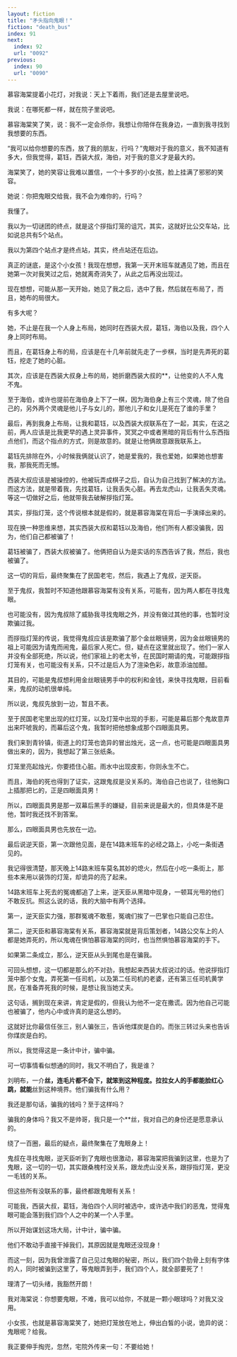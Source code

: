 ```yaml
---
layout: fiction
title: "矛头指向鬼眼！"
fiction: "death_bus"
index: 91
next:
  index: 92
  url: "0092"
previous:
  index: 90
  url: "0090"
---
```

慕容海棠提着小花灯，对我说：天上下着雨，我们还是去屋里说吧。

我说：在哪死都一样，就在院子里说吧。

慕容海棠笑了笑，说：我不一定会杀你，我想让你陪伴在我身边，一直到我寻找到我想要的东西。

“我可以给你想要的东西，放了我的朋友，行吗？”鬼眼对于我的意义，我不知道有多大，但我觉得，葛钰，西装大叔，海伯，对于我的意义才是最大的。

海棠笑了，她的笑容让我难以置信，一个十多岁的小女孩，脸上挂满了邪邪的笑容。

她说：你把鬼眼交给我，我不会为难你的，行吗？

我懂了。

我以为一切谜团的终点，就是这个拶指灯笼的诅咒，其实，这就好比公交车站，比如说总共有5个站点。

我以为第四个站点才是终点站，其实，终点站还在后边。

真正的谜底，是这个小女孩！我现在想想，我第一天开末班车就遇见了她，而且在她第一次对我笑过之后，她就离奇消失了，从此之后再没出现过。

现在想想，可能从那一天开始，她见了我之后，选中了我，然后就在布局了，而且，她布的局很大。

有多大呢？

她，不止是在我一个人身上布局，她同时在西装大叔，葛钰，海伯以及我，四个人身上同时布局。

而且，在葛钰身上布的局，应该是在十几年前就先走了一步棋，当时是先弄死的葛钰，挖走了她的心脏。

其次，应该是在西装大叔身上布的局，她折磨西装大叔的**，让他变的人不人鬼不鬼。

至于海伯，或许也提前在海伯身上下了一棋，因为海伯身上有三个灵魂，除了他自己的，另外两个灵魂是他儿子与女儿的，那他儿子和女儿是死在了谁的手里？

最后，再到我身上布局，让我和葛钰，以及西装大叔联系在了一起，其实，在这之前，两人应该是比我更早的遇上灵异事件，冥冥之中或者黑暗的背后有什么东西指点他们，而这个指点的方式，则是故意的。就是让他俩故意跟我联系上。

葛钰先排除在外，小时候我俩就认识了，她是爱我的，我也爱她，如果她也想害我，那我死而无憾。

西装大叔应该是被操控的，他被玩弄成棋子之后，自认为自己找到了解决的方法。而这方法，就是带着我，先找葛钰，让我丢失心脏。再去龙虎山，让我丢失灵魂。等这一切做好之后，他就带我去破解拶指灯笼。

其实，拶指灯笼，这个传说根本就是假的，就是慕容海棠在背后一手演绎出来的。

现在换一种思维来想，其实西装大叔和葛钰以及海伯，他们所有人都没骗我，因为，他们自己都被骗了！

葛钰被骗了，西装大叔被骗了。他俩把自认为是实话的东西告诉了我，然后，我也被骗了。

这一切的背后，最终聚集在了民国老宅，然后，我遇上了鬼叔，逆天臣。

至于鬼叔，我暂时不知道他跟慕容海棠有没有关系，可能有，因为两人都在寻找鬼眼。

也可能没有，因为鬼叔除了威胁我寻找鬼眼之外，并没有做过其他的事，也暂时没欺骗过我。

而拶指灯笼的传说，我觉得鬼叔应该是欺骗了那个金丝眼镜男，因为金丝眼镜男的祖上可能因为请鬼而闹鬼，最后家人死亡。但，疑点在这里就出现了。他们一家人并没有全部死绝，所以说，他们家祖上的老太爷，在民国时期请的鬼，可能跟拶指灯笼有关，也可能没有关系，只不过是后人为了渲染色彩，故意添油加醋。

其目的，可能是鬼叔想利用金丝眼镜男手中的权利和金钱，来快寻找鬼眼，目前看来，鬼叔的动机很单纯。

所以说，鬼叔先放到一边，暂且不表。

至于民国老宅里出现的红灯笼，以及灯笼中出现的手影，可能是幕后那个鬼故意弄出来吓唬我的，而幕后这个鬼，我暂时把他想象成那个四眼面具男。

我们来到青铃镇，街道上的灯笼也诡异的冒出烛光，这一点，也可能是四眼面具男做出来的，因为，我想起了第三张纸条。

灯笼里亮起烛光，你要捂住心脏。雨水中出现皮影，你则永生不亡。

而且，海伯的死也得到了证实，这跟鬼叔是没关系的。海伯自己也说了，往他胸口上插那把匕的，正是四眼面具男！

所以，四眼面具男是那一双幕后黑手的嫌疑，目前来说是最大的，但具体是不是他，暂时我还找不到答案。

那么，四眼面具男也先放在一边。

最后说逆天臣，第一次跟他见面，是在14路末班车的必经之路上，小吃一条街遇见的。

我记得很清楚，那天晚上14路末班车莫名其妙的熄火，然后在小吃一条街上，那些本来用以装饰的灯笼，却诡异的亮了起来。

14路末班车上死去的冤魂都追了上来，逆天臣从黑暗中现身，一顿耳光甩的他们不敢反抗。照这么说的话，我的大脑中有两个选择。

第一，逆天臣实力强，那群冤魂不敢惹，冤魂们挨了一巴掌也只能自己忍住。

第二，逆天臣和慕容海棠有关系，慕容海棠就是背后策划者，14路公交车上的人都是她弄死的，所以鬼魂在惧怕慕容海棠的同时，也当然惧怕慕容海棠的手下。

如果第二条成立，那么，逆天臣从头到尾也是在骗我。

可回头想想，这一切都是那么的不对劲，我想起来西装大叔说过的话。他说拶指灯笼中那个女鬼，弄死第一任司机，以及第二任司机的老婆，还有第三任司机黄学民，在准备弄死我的时候，是想让我当她丈夫。

这句话，搁到现在来讲，肯定是假的，但我认为他不一定在撒谎。因为他自己可能也被骗了，他内心中或许真的是这么想的。

这就好比你最信任张三，别人骗张三，告诉他煤炭是白的。而张三转过头来也告诉你煤炭是白的。

所以，我觉得这是一条计中计，骗中骗。

可一切事情看似想通的同时，我又不明白了，我是谁？

刘明布，一介**丝，连毛片都不会下，就笨到这种程度。拉拉女人的手都能脸红心跳，就能**丝到这种境界。他们骗我有什么用？

我还是那句话，骗我的钱吗？至于这样吗？

骗我的身体吗？我又不是帅哥，我只是一个**丝，我对自己的身份还是愿意承认的。

绕了一百圈，最后的疑点，最终聚集在了鬼眼身上！

鬼叔在寻找鬼眼，逆天臣听到了鬼眼也很激动，慕容海棠把我骗到这里，也是为了鬼眼，这一切的一切，其实跟桑槐村没关系，跟龙虎山没关系，跟拶指灯笼，更没一毛钱的关系。

但这些所有没联系的事，最终都跟鬼眼有关系！

可能我，西装大叔，葛钰，海伯四个人同时被选中，或许选中我们的恶鬼，觉得鬼眼可能会落到我们四个人之中的某一个人手里。

所以开始谋划这场大局，计中计，骗中骗。

他们不敢动手直接干掉我们，其原因就是鬼眼还没现身！

而这一刻，因为我曾泄露了自己见过鬼眼的秘密，所以，我们四个肋骨上刻有字体的人，同时被骗到这里了，等鬼眼弄到手，我们四个人，就全部要死了！

理清了一切头绪，我豁然开朗！

我对海棠说：你想要鬼眼，不难，我可以给你，不就是一颗小眼球吗？对我又没用。

小女孩，也就是慕容海棠笑了，她把灯笼放在地上，伸出白皙的小说，诡异的说：鬼眼呢？给我。

我正要伸手掏兜，忽然，宅院外传来一句：不要给她！
